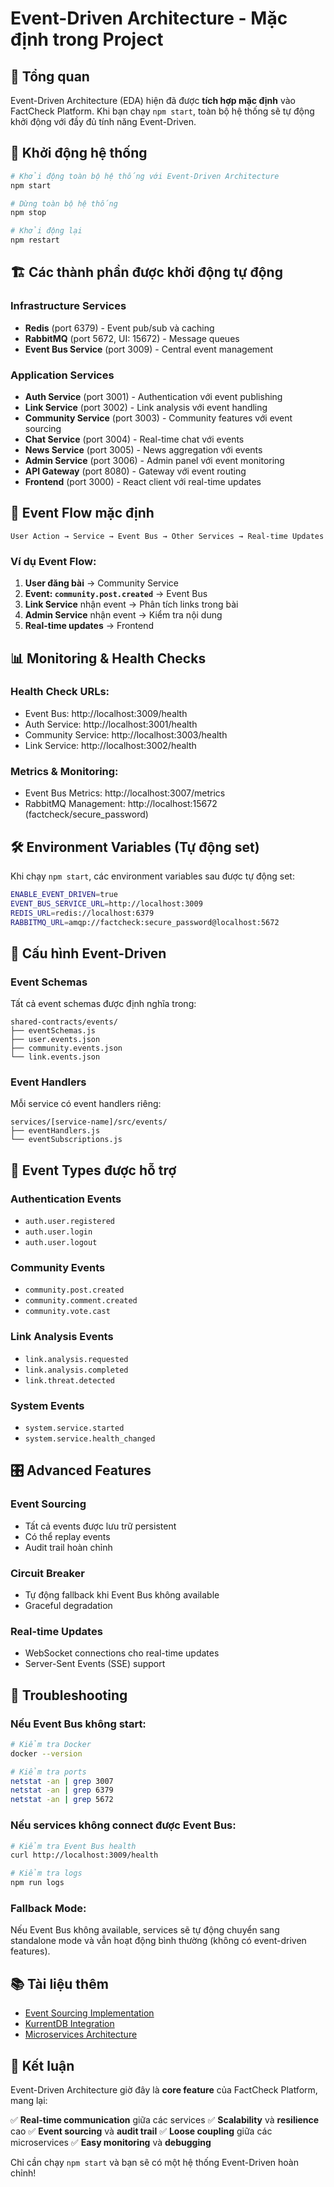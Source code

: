 # Event-Driven Architecture - Mặc định trong Project

## 🎯 Tổng quan

Event-Driven Architecture (EDA) hiện đã được **tích hợp mặc định** vào FactCheck Platform. Khi bạn chạy `npm start`, toàn bộ hệ thống sẽ tự động khởi động với đầy đủ tính năng Event-Driven.

## 🚀 Khởi động hệ thống

```bash
# Khởi động toàn bộ hệ thống với Event-Driven Architecture
npm start

# Dừng toàn bộ hệ thống
npm stop

# Khởi động lại
npm restart
```

## 🏗️ Các thành phần được khởi động tự động

### Infrastructure Services
- **Redis** (port 6379) - Event pub/sub và caching
- **RabbitMQ** (port 5672, UI: 15672) - Message queues
- **Event Bus Service** (port 3009) - Central event management

### Application Services
- **Auth Service** (port 3001) - Authentication với event publishing
- **Link Service** (port 3002) - Link analysis với event handling
- **Community Service** (port 3003) - Community features với event sourcing
- **Chat Service** (port 3004) - Real-time chat với events
- **News Service** (port 3005) - News aggregation với events
- **Admin Service** (port 3006) - Admin panel với event monitoring
- **API Gateway** (port 8080) - Gateway với event routing
- **Frontend** (port 3000) - React client với real-time updates

## 🔄 Event Flow mặc định

```
User Action → Service → Event Bus → Other Services → Real-time Updates
```

### Ví dụ Event Flow:
1. **User đăng bài** → Community Service
2. **Event: `community.post.created`** → Event Bus
3. **Link Service** nhận event → Phân tích links trong bài
4. **Admin Service** nhận event → Kiểm tra nội dung
5. **Real-time updates** → Frontend

## 📊 Monitoring & Health Checks

### Health Check URLs:
- Event Bus: http://localhost:3009/health
- Auth Service: http://localhost:3001/health
- Community Service: http://localhost:3003/health
- Link Service: http://localhost:3002/health

### Metrics & Monitoring:
- Event Bus Metrics: http://localhost:3007/metrics
- RabbitMQ Management: http://localhost:15672 (factcheck/secure_password)

## 🛠️ Environment Variables (Tự động set)

Khi chạy `npm start`, các environment variables sau được tự động set:

```bash
ENABLE_EVENT_DRIVEN=true
EVENT_BUS_SERVICE_URL=http://localhost:3009
REDIS_URL=redis://localhost:6379
RABBITMQ_URL=amqp://factcheck:secure_password@localhost:5672
```

## 🔧 Cấu hình Event-Driven

### Event Schemas
Tất cả event schemas được định nghĩa trong:
```
shared-contracts/events/
├── eventSchemas.js
├── user.events.json
├── community.events.json
└── link.events.json
```

### Event Handlers
Mỗi service có event handlers riêng:
```
services/[service-name]/src/events/
├── eventHandlers.js
└── eventSubscriptions.js
```

## 📝 Event Types được hỗ trợ

### Authentication Events
- `auth.user.registered`
- `auth.user.login`
- `auth.user.logout`

### Community Events
- `community.post.created`
- `community.comment.created`
- `community.vote.cast`

### Link Analysis Events
- `link.analysis.requested`
- `link.analysis.completed`
- `link.threat.detected`

### System Events
- `system.service.started`
- `system.service.health_changed`

## 🎛️ Advanced Features

### Event Sourcing
- Tất cả events được lưu trữ persistent
- Có thể replay events
- Audit trail hoàn chỉnh

### Circuit Breaker
- Tự động fallback khi Event Bus không available
- Graceful degradation

### Real-time Updates
- WebSocket connections cho real-time updates
- Server-Sent Events (SSE) support

## 🚨 Troubleshooting

### Nếu Event Bus không start:
```bash
# Kiểm tra Docker
docker --version

# Kiểm tra ports
netstat -an | grep 3007
netstat -an | grep 6379
netstat -an | grep 5672
```

### Nếu services không connect được Event Bus:
```bash
# Kiểm tra Event Bus health
curl http://localhost:3009/health

# Kiểm tra logs
npm run logs
```

### Fallback Mode:
Nếu Event Bus không available, services sẽ tự động chuyển sang standalone mode và vẫn hoạt động bình thường (không có event-driven features).

## 📚 Tài liệu thêm

- [Event Sourcing Implementation](./EVENT_SOURCING_PRESENTATION.md)
- [KurrentDB Integration](./KURRENTDB_IMPLEMENTATION_GUIDE.md)
- [Microservices Architecture](./MICROSERVICES_INDEPENDENCE_STRATEGY.md)

## 🎉 Kết luận

Event-Driven Architecture giờ đây là **core feature** của FactCheck Platform, mang lại:

✅ **Real-time communication** giữa các services
✅ **Scalability** và **resilience** cao
✅ **Event sourcing** và **audit trail**
✅ **Loose coupling** giữa các microservices
✅ **Easy monitoring** và **debugging**

Chỉ cần chạy `npm start` và bạn sẽ có một hệ thống Event-Driven hoàn chỉnh!
